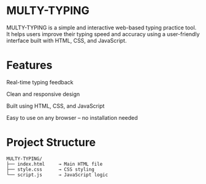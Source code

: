 # MULTY-TYPING
MULTY-TYPING is a simple and interactive web-based typing practice tool. It helps users improve their typing speed and accuracy using a user-friendly interface built with HTML, CSS, and JavaScript.

# Features
Real-time typing feedback

Clean and responsive design

Built using HTML, CSS, and JavaScript

Easy to use on any browser – no installation needed

# Project Structure
```
MULTY-TYPING/
├── index.html     → Main HTML file
├── style.css      → CSS styling
└── script.js      → JavaScript logic
```

















